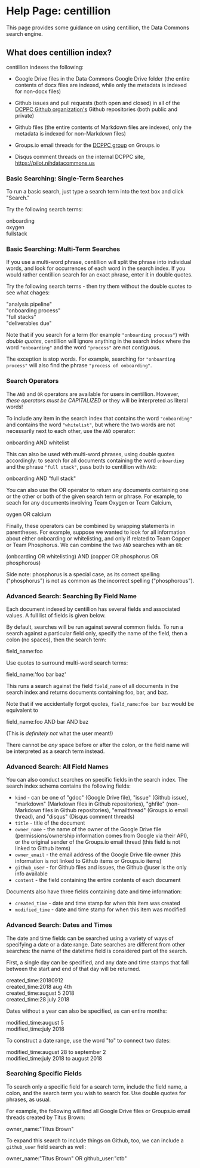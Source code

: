# Help Page: centillion

This page provides some guidance on using centillion,
the Data Commons search engine.

## What does centillion index?

centillion indexes the following:

- Google Drive files in the Data Commons Google Drive
  folder (the entire contents of docx files are indexed,
  while only the metadata is indexed for non-docx files)

- Github issues and pull requests (both open and closed)
  in all of the [DCPPC Github organization's](https://github.com/dcppc)
  Github repositories (both public and private)

- Github files (the entire contents of Markdown files
  are indexed, only the metadata is indexed for
  non-Markdown files)

- Groups.io email threads for the [DCPPC group](https://dcppc.groups.io/)
  on Groups.io

- Disqus comment threads on the internal DCPPC site,
  <https://pilot.nihdatacommons.us>




### Basic Searching: Single-Term Searches

To run a basic search, just type a search term into the text box and click "Search."

Try the following search terms:

<div class="alert alert-info" role="alert">
onboarding
</div>

<div class="alert alert-info" role="alert">
oxygen
</div>

<div class="alert alert-info" role="alert">
fullstack
</div>

### Basic Searching: Multi-Term Searches

If you use a multi-word phrase, centillion will split
the phrase into individual words, and look for
occurrences of each word in the search index. If you
would rather centillion search for an exact phrase,
enter it in double quotes.

Try the following search terms - then try them without
the double quotes to see what chages:

<div class="alert alert-info" role="alert">
"analysis pipeline"
</div>

<div class="alert alert-info" role="alert">
"onboarding process"
</div>

<div class="alert alert-info" role="alert">
"full stacks"
</div>

<div class="alert alert-info" role="alert">
"deliverables due"
</div>

Note that if you search for a term (for example
`"onboarding process"`) with _double quotes_, centillion
will ignore anything in the search index where the word
`"onboarding"` and the word `"process"` are not contiguous.

The exception is stop words. For example, searching for
`"onboarding process"` will also find the phrase 
`"process of onboarding"`.


### Search Operators

The `AND` and `OR` operators are available for users in
centillion. However, _these operators must be CAPITALIZED_
or they will be interpreted as literal words!

To include any item in the search index that contains
the word `"onboarding"` and contains the word `"whitelist"`, 
but where the two words are not necessarily next to each other,
use the `AND` operator:

<div class="alert alert-info" role="alert">
onboarding AND whitelist
</div>

This can also be used with multi-word phrases, using
double quotes accordingly: to search for all documents
containing the word `onboarding` and the phrase
`"full stack"`, pass both to centillion with `AND`:

<div class="alert alert-info" role="alert">
onboarding AND "full stack"
</div>

You can also use the OR operator to return any
documents containing one or the other or both of the
given search term or phrase. For example, to seach for
any documents involving Team Oxygen or Team Calcium,

<div class="alert alert-info" role="alert">
oygen OR calcium
</div>

Finally, these operators can be combined by wrapping
statements in parentheses. For example, suppose we
wanted to look for all information about either
onboarding or whitelisting, and only if related to Team
Copper or Team Phosphorus. We can combine the two `AND`
searches with an `OR`:

<div class="alert alert-info" role="alert">
(onboarding OR whitelisting) AND (copper OR phosphorus OR phosphorous)
</div>

Side note: phosphorus is a special case, as its correct
spelling ("phosphorus") is not as common as the incorrect
spelling ("phosphorous").


### Advanced Search: Searching By Field Name

Each document indexed by centillion has several
fields and associated values. A full list of fields
is given below.

By default, searches will be run against several
common fields. To run a search against a particular
field only, specify the name of the field, then a
colon (no spaces), then the search term:

<div class="alert alert-info" role="alert">
field_name:foo
</div>

Use quotes to surround multi-word search terms:

<div class="alert alert-info" role="alert">
field_name:'foo bar baz'
</div>

This runs a search against the field `field_name`
of all documents in the search index and returns
documents containing foo, bar, and baz.

Note that if we accidentally forgot quotes, 
`field_name:foo bar baz` would be equivalent to

<div class="alert alert-info" role="alert">
field_name:foo AND bar AND baz
</div>

(This is _definitely not_ what the user meant!)

There cannot be _any_ space before or after the colon,
or the field name will be interpreted as a search term 
instead. 

### Advanced Search: All Field Names

You can also conduct searches on specific fields in the search index. The
search index schema contains the following fields:

* `kind` - can be one of "gdoc" (Google Drive file), "issue" (Github issue),
  "markdown" (Markdown files in Github repositories), "ghfile" (non-Markdown
  files in Github repositories), "emailthread" (Groups.io email thread), and
  "disqus" (Disqus comment threads)
* `title` - title of the document
* `owner_name` - the name of the owner of the Google Drive file
  (permissions/ownership information comes from Google via their API), or the
  original sender of the Groups.io email thread (this field is not linked to
  Github items)
* `owner_email` - the email address of the Google Drive file owner (this
  information is not linked to Github items or Groups.io items)
* `github_user` - for Github files and issues, the Github @user is the only
  info available
* `content` - the field containing the entire contents of each document

Documents also have three fields containing date and time information:

* `created_time` - date and time stamp for when this item was created
* `modified_time` - date and time stamp for when this item was modified


### Advanced Search: Dates and Times

The date and time fields can be searched using a variety
of ways of specifying a date or a date range.
Date searches are different from other searches:
the name of the datetime field is considered part
of the search.

First, a single day can be specified, and any date and time
stamps that fall between the start and end of that day
will be returned.

<div class="alert alert-info" role="alert">
created_time:20180912
</div>

<div class="alert alert-info" role="alert">
created_time:2018 aug 4th
</div>

<div class="alert alert-info" role="alert">
created_time:august 5 2018
</div>

<div class="alert alert-info" role="alert">
created_time:28 july 2018
</div>

Dates without a year can also be specified,
as can entire months:

<div class="alert alert-info" role="alert">
modified_time:august 5
</div>

<div class="alert alert-info" role="alert">
modified_time:july 2018
</div>

To construct a date range, use the word "to"
to connect two dates:

<div class="alert alert-info" role="alert">
modified_time:august 28 to september 2
</div>

<div class="alert alert-info" role="alert">
modified_time:july 2018 to august 2018
</div>


### Searching Specific Fields

To search only a specific field for a search term, include the field name, a
colon, and the search term you wish to search for. Use double quotes for
phrases, as usual.

For example, the following will find all Google Drive files or Groups.io email
threads created by Titus Brown:

<div class="alert alert-info" role="alert">
owner_name:"Titus Brown"
</div>

To expand this search to include things on Github, too, we can include a
`github_user` field search as well: 

<div class="alert alert-info" role="alert">
owner_name:"Titus Brown" OR github_user:"ctb"
</div>


